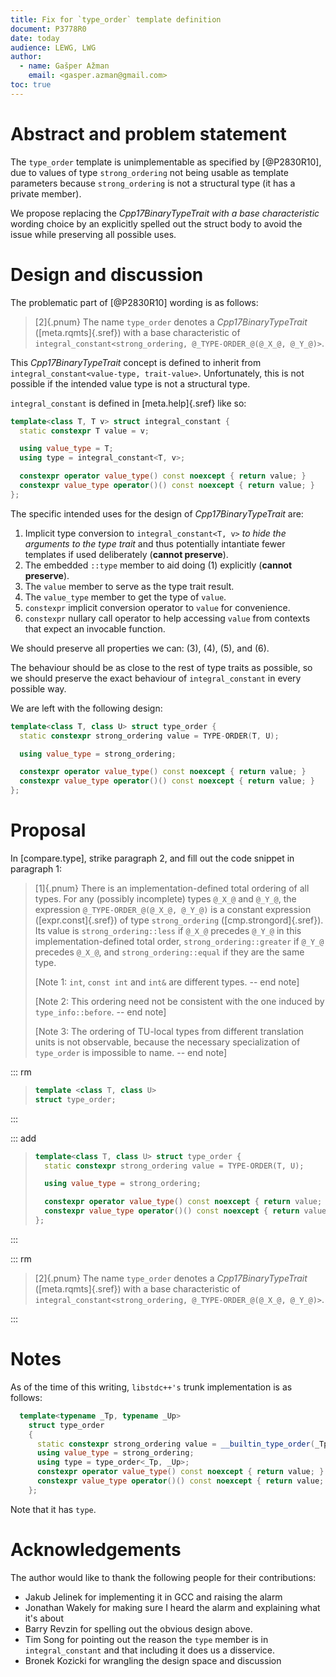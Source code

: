 ```yaml
---
title: Fix for `type_order` template definition
document: P3778R0
date: today
audience: LEWG, LWG
author:
  - name: Gašper Ažman
    email: <gasper.azman@gmail.com>
toc: true
---
```


# Abstract and problem statement

The `type_order` template is unimplementable as specified by [@P2830R10], due to
values of type `strong_ordering` not being usable as template parameters
because `strong_ordering` is not a structural type (it has a private member).

We propose replacing the _Cpp17BinaryTypeTrait with a base characteristic_
wording choice by an explicitly spelled out the struct body to avoid the issue
while preserving all possible uses.

# Design and discussion

The problematic part of [@P2830R10] wording is as follows:

> [2]{.pnum} The name `type_order` denotes a _Cpp17BinaryTypeTrait_ ([meta.rqmts]{.sref})
> with a base characteristic of `integral_constant<strong_ordering, @_TYPE-ORDER_@(@_X_@, @_Y_@)>`.

This _Cpp17BinaryTypeTrait_ concept is defined to inherit from
`integral_constant<value-type, trait-value>`.
Unfortunately, this is not possible if the intended value type is not
a structural type.

`integral_constant` is defined in [meta.help]{.sref} like so:

```cpp
template<class T, T v> struct integral_constant {
  static constexpr T value = v;

  using value_type = T;
  using type = integral_constant<T, v>;

  constexpr operator value_type() const noexcept { return value; }
  constexpr value_type operator()() const noexcept { return value; }
};
```

The specific intended uses for the design of _Cpp17BinaryTypeTrait_ are:

1. Implicit type conversion to `integral_constant<T, v>` _to hide the arguments
   to the type trait_ and thus potentially intantiate fewer templates if used
    deliberately (**cannot preserve**).
2. The embedded `::type` member to aid doing (1) explicitly (**cannot preserve**).
3. The `value` member to serve as the type trait result.
4. The `value_type` member to get the type of `value`.
5. `constexpr` implicit conversion operator to `value` for convenience.
6. `constexpr` nullary call operator to help accessing `value` from contexts
   that expect an invocable function.

We should preserve all properties we can: (3), (4), (5), and (6).

The behaviour should be as close to the rest of type traits as possible, so we
should preserve the exact behaviour of `integral_constant` in every possible
way.

We are left with the following design:

```cpp
template<class T, class U> struct type_order {
  static constexpr strong_ordering value = TYPE-ORDER(T, U);

  using value_type = strong_ordering;

  constexpr operator value_type() const noexcept { return value; }
  constexpr value_type operator()() const noexcept { return value; }
};
```

# Proposal

In [compare.type], strike paragraph 2, and fill out the code snippet in paragraph 1:

> [1]{.pnum} There is an implementation-defined total ordering of all types.
> For any (possibly incomplete) types `@_X_@` and `@_Y_@`,
> the expression `@_TYPE-ORDER_@(@_X_@, @_Y_@)` is a constant expression ([expr.const]{.sref})
> of type `strong_ordering` ([cmp.strongord]{.sref}).
> Its value is `strong_ordering::less` if `@_X_@` precedes `@_Y_@` in this
> implementation-defined total order, `strong_ordering::greater` if `@_Y_@` precedes `@_X_@`,
> and `strong_ordering::equal` if they are the same type.
> 
> [Note 1: `int`, `const int` and `int&` are different types. -- end note]
>
> [Note 2: This ordering need not be consistent with the one induced by `type_info::before`. -- end note]
>
> [Note 3: The ordering of TU-local types from different translation units is
> not observable, because the necessary specialization of `type_order` is impossible to name.
> -- end note]
> 

::: rm

> ```cpp
> template <class T, class U>
> struct type_order;
> ```

:::

::: add

>
>   ```cpp
>   template<class T, class U> struct type_order {
>     static constexpr strong_ordering value = TYPE-ORDER(T, U);
>
>     using value_type = strong_ordering;
>
>     constexpr operator value_type() const noexcept { return value; }
>     constexpr value_type operator()() const noexcept { return value; }
>   };
>   ```
>

:::

::: rm

> [2]{.pnum} The name `type_order` denotes a _Cpp17BinaryTypeTrait_ ([meta.rqmts]{.sref})
> with a base characteristic of `integral_constant<strong_ordering, @_TYPE-ORDER_@(@_X_@, @_Y_@)>`.

:::

# Notes

As of the time of this writing, `libstdc++'s` trunk implementation is as follows:

```cpp
  template<typename _Tp, typename _Up>
    struct type_order
    {
      static constexpr strong_ordering value = __builtin_type_order(_Tp, _Up);
      using value_type = strong_ordering;
      using type = type_order<_Tp, _Up>;
      constexpr operator value_type() const noexcept { return value; }
      constexpr value_type operator()() const noexcept { return value; }
    };
```

Note that it has `type`.


# Acknowledgements

The author would like to thank the following people for their contributions:

- Jakub Jelinek for implementing it in GCC and raising the alarm
- Jonathan Wakely for making sure I heard the alarm and explaining what it's about
- Barry Revzin for spelling out the obvious design above.
- Tim Song for pointing out the reason the `type` member is in `integral_constant` and that including it does us a disservice.
- Bronek Kozicki for wrangling the design space and discussion

